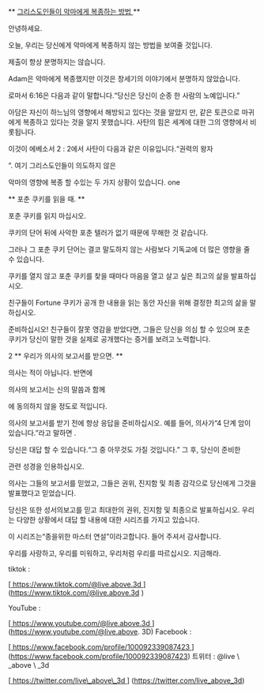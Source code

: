 ** <u> 그리스도인들이 악마에게 복종하는 방법 </u> **

안녕하세요.

오늘, 우리는 당신에게 악마에게 복종하지 않는 방법을 보여줄 것입니다.

제출이 항상 분명하지는 않습니다.

Adam은 악마에게 복종했지만 이것은
창세기의 이야기에서 분명하지 않았습니다.

로마서 6:16은 다음과 같이 말합니다.“당신은 당신이 순종 한 사람의 노예입니다.”

아담은 자신이 하느님의 영향에서 해방되고 있다는 것을 알았지 만, 같은 토큰으로 마귀에게 복종하고 있다는 것을 알지 못했습니다.
사탄의 힘은 세계에 대한 그의 영향에서 비롯됩니다.

이것이 에베소서 2 : 2에서 사탄이 다음과 같은 이유입니다.“권력의 왕자

”.
여기 그리스도인들이 의도하지 않은

악마의 영향에 복종 할 수있는 두 가지 상황이 있습니다.
one

** 포춘 쿠키를 읽을 때. **

포춘 쿠키를 읽지 마십시오.

쿠키의 단어 뒤에 사악한 포춘 텔러가 없기 때문에 무해한 것 같습니다.

그러나 그 포춘 쿠키 단어는 결코 말도하지 않는 사람보다
기독교에 더 많은 영향을 줄 수 있습니다.

쿠키를 열지 않고 포춘 쿠키를 찾을 때마다
마음을 열고 살고 싶은 최고의 삶을 발표하십시오.

친구들이 Fortune 쿠키가 공개 한 내용을 읽는 동안
자신을 위해 결정한 최고의 삶을 말하십시오.

준비하십시오! 친구들이 잘못 영감을 받았다면, 그들은 당신을 의심 할 수 있으며
포춘 쿠키가 당신이 말한 것을 실제로 공개했다는 증거를 보려고 노력합니다.

2
** 우리가 의사의 보고서를 받으면. **

의사는 적이 아닙니다. 반면에

의사의 보고서는 신의 말씀과 함께

에 동의하지 않을 정도로 적입니다.

의사의 보고서를 받기 전에 항상 응답을 준비하십시오. 예를 들어, 의사가“4 단계 암이 있습니다.”라고 말하면
.

당신은 대답 할 수 있습니다.“그 중 아무것도 가질 것입니다.” 그 후, 당신이 준비한

관련 성경을 인용하십시오.

의사는 그들의 보고서를 믿었고, 그들은
권위, 진지함 및 최종 감각으로 당신에게 그것을 발표했다고 믿었습니다.

당신은 또한 성서의보고를 믿고 최대한의 권위, 진지함 및 최종으로 발표하십시오.
우리는 다양한 상황에서 대답 할 내용에 대한 시리즈를 가지고 있습니다.

이 시리즈는“종을위한 마스터 연설”이라고합니다.
들어 주셔서 감사합니다.

우리를 사랑하고, 우리를 미워하고, 우리처럼 우리를 따르십시오. 지금해라.

tiktok :

[<u> https://www.tiktok.com/@live.above.3d </u>] (https://www.tiktok.com/@live.above.3d )

YouTube :

[<U> https://www.youtube.com/@live.above.3d </u>] (https://www.youtube.com/@live.above. 3D)
Facebook :

[<U> https://www.facebook.com/profile/100092339087423 </u>] (https://www.facebook.com/profile/100092339087423)
트위터 : @live \ _above \ _3d

[<u> https://twitter.com/live\_above\_3d </u>] (https://twitter.com/live_above_3d)
